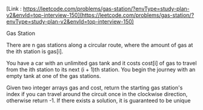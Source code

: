 [Link : https://leetcode.com/problems/gas-station/?envType=study-plan-v2&envId=top-interview-150](https://leetcode.com/problems/gas-station/?envType=study-plan-v2&envId=top-interview-150)

Gas Station


There are n gas stations along a circular route, where the amount of gas at the ith station is gas[i].

You have a car with an unlimited gas tank and it costs cost[i] of gas to travel from the ith station to its next (i + 1)th station. You begin the journey with an empty tank at one of the gas stations.

Given two integer arrays gas and cost, return the starting gas station's index if you can travel around the circuit once in the clockwise direction, otherwise return -1. If there exists a solution, it is guaranteed to be unique
